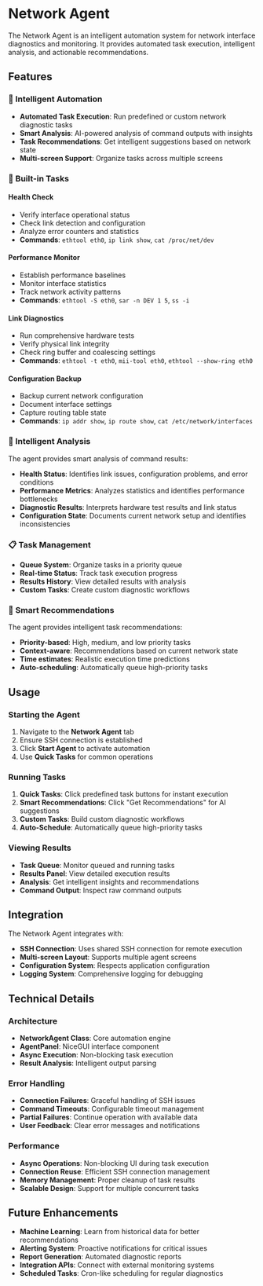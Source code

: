 # Network Agent

The Network Agent is an intelligent automation system for network interface diagnostics and monitoring. It provides automated task execution, intelligent analysis, and actionable recommendations.

## Features

### 🤖 Intelligent Automation
- **Automated Task Execution**: Run predefined or custom network diagnostic tasks
- **Smart Analysis**: AI-powered analysis of command outputs with insights
- **Task Recommendations**: Get intelligent suggestions based on network state
- **Multi-screen Support**: Organize tasks across multiple screens

### 🔧 Built-in Tasks

#### Health Check
- Verify interface operational status
- Check link detection and configuration
- Analyze error counters and statistics
- **Commands**: `ethtool eth0`, `ip link show`, `cat /proc/net/dev`

#### Performance Monitor
- Establish performance baselines
- Monitor interface statistics
- Track network activity patterns
- **Commands**: `ethtool -S eth0`, `sar -n DEV 1 5`, `ss -i`

#### Link Diagnostics
- Run comprehensive hardware tests
- Verify physical link integrity
- Check ring buffer and coalescing settings
- **Commands**: `ethtool -t eth0`, `mii-tool eth0`, `ethtool --show-ring eth0`

#### Configuration Backup
- Backup current network configuration
- Document interface settings
- Capture routing table state
- **Commands**: `ip addr show`, `ip route show`, `cat /etc/network/interfaces`

### 🧠 Intelligent Analysis

The agent provides smart analysis of command results:

- **Health Status**: Identifies link issues, configuration problems, and error conditions
- **Performance Metrics**: Analyzes statistics and identifies performance bottlenecks
- **Diagnostic Results**: Interprets hardware test results and link status
- **Configuration State**: Documents current network setup and identifies inconsistencies

### 📋 Task Management

- **Queue System**: Organize tasks in a priority queue
- **Real-time Status**: Track task execution progress
- **Results History**: View detailed results with analysis
- **Custom Tasks**: Create custom diagnostic workflows

### 🎯 Smart Recommendations

The agent provides intelligent task recommendations:

- **Priority-based**: High, medium, and low priority tasks
- **Context-aware**: Recommendations based on current network state
- **Time estimates**: Realistic execution time predictions
- **Auto-scheduling**: Automatically queue high-priority tasks

## Usage

### Starting the Agent

1. Navigate to the **Network Agent** tab
2. Ensure SSH connection is established
3. Click **Start Agent** to activate automation
4. Use **Quick Tasks** for common operations

### Running Tasks

1. **Quick Tasks**: Click predefined task buttons for instant execution
2. **Smart Recommendations**: Click "Get Recommendations" for AI suggestions
3. **Custom Tasks**: Build custom diagnostic workflows
4. **Auto-Schedule**: Automatically queue high-priority tasks

### Viewing Results

- **Task Queue**: Monitor queued and running tasks
- **Results Panel**: View detailed execution results
- **Analysis**: Get intelligent insights and recommendations
- **Command Output**: Inspect raw command outputs

## Integration

The Network Agent integrates with:

- **SSH Connection**: Uses shared SSH connection for remote execution
- **Multi-screen Layout**: Supports multiple agent screens
- **Configuration System**: Respects application configuration
- **Logging System**: Comprehensive logging for debugging

## Technical Details

### Architecture
- **NetworkAgent Class**: Core automation engine
- **AgentPanel**: NiceGUI interface component
- **Async Execution**: Non-blocking task execution
- **Result Analysis**: Intelligent output parsing

### Error Handling
- **Connection Failures**: Graceful handling of SSH issues
- **Command Timeouts**: Configurable timeout management
- **Partial Failures**: Continue operation with available data
- **User Feedback**: Clear error messages and notifications

### Performance
- **Async Operations**: Non-blocking UI during task execution
- **Connection Reuse**: Efficient SSH connection management
- **Memory Management**: Proper cleanup of task results
- **Scalable Design**: Support for multiple concurrent tasks

## Future Enhancements

- **Machine Learning**: Learn from historical data for better recommendations
- **Alerting System**: Proactive notifications for critical issues
- **Report Generation**: Automated diagnostic reports
- **Integration APIs**: Connect with external monitoring systems
- **Scheduled Tasks**: Cron-like scheduling for regular diagnostics